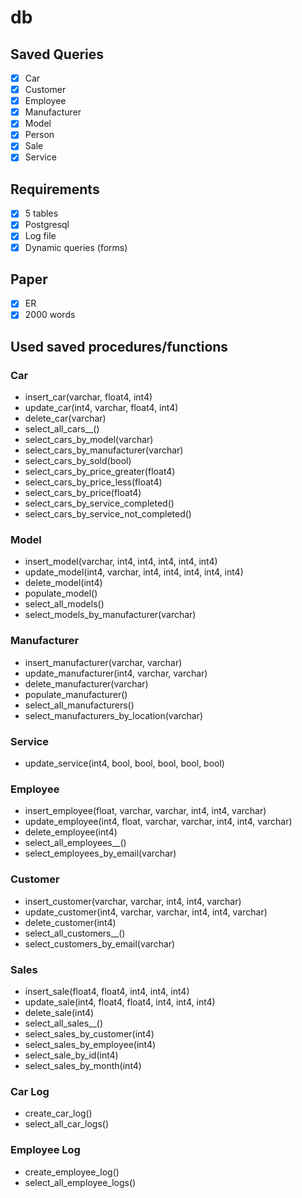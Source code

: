 # db

## Saved Queries

- [x] Car
- [x] Customer
- [x] Employee
- [x] Manufacturer
- [x] Model
- [x] Person
- [x] Sale
- [x] Service

## Requirements

- [x] 5 tables
- [x] Postgresql
- [x] Log file
- [x] Dynamic queries (forms)

## Paper

- [x] ER
- [x] 2000 words

## Used saved procedures/functions

### Car

- insert_car(varchar, float4, int4)
- update_car(int4, varchar, float4, int4)
- delete_car(varchar)
- select_all_cars__()
- select_cars_by_model(varchar)
- select_cars_by_manufacturer(varchar)
- select_cars_by_sold(bool)
- select_cars_by_price_greater(float4)
- select_cars_by_price_less(float4)
- select_cars_by_price(float4)
- select_cars_by_service_completed()
- select_cars_by_service_not_completed()

### Model

- insert_model(varchar, int4, int4, int4, int4, int4)
- update_model(int4, varchar, int4, int4, int4, int4, int4)
- delete_model(int4)
- populate_model()
- select_all_models()
- select_models_by_manufacturer(varchar)

### Manufacturer

- insert_manufacturer(varchar, varchar)
- update_manufacturer(int4, varchar, varchar)
- delete_manufacturer(varchar)
- populate_manufacturer()
- select_all_manufacturers()
- select_manufacturers_by_location(varchar)

### Service

- update_service(int4, bool, bool, bool, bool, bool)

### Employee

- insert_employee(float, varchar, varchar, int4, int4, varchar)
- update_employee(int4, float, varchar, varchar, int4, int4, varchar)
- delete_employee(int4)
- select_all_employees__()
- select_employees_by_email(varchar)

### Customer

- insert_customer(varchar, varchar, int4, int4, varchar)
- update_customer(int4, varchar, varchar, int4, int4, varchar)
- delete_customer(int4)
- select_all_customers__()
- select_customers_by_email(varchar)

### Sales

- insert_sale(float4, float4, int4, int4, int4)
- update_sale(int4, float4, float4, int4, int4, int4)
- delete_sale(int4)
- select_all_sales__()
- select_sales_by_customer(int4)
- select_sales_by_employee(int4)
- select_sale_by_id(int4)
- select_sales_by_month(int4)

### Car Log

- create_car_log()
- select_all_car_logs()

### Employee Log

- create_employee_log()
- select_all_employee_logs()
